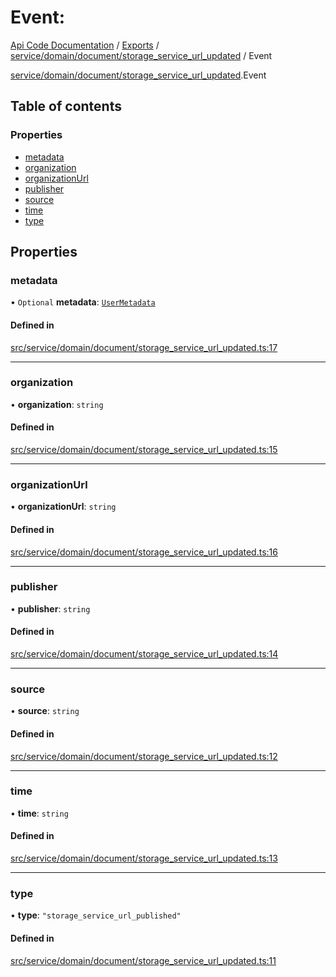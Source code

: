 # Event: 
 
[Api Code Documentation](../README.md) / [Exports](../modules.md) / [service/domain/document/storage\_service\_url\_updated](../modules/service_domain_document_storage_service_url_updated.md) / Event

[service/domain/document/storage_service_url_updated](../modules/service_domain_document_storage_service_url_updated.md).Event

## Table of contents

### Properties

- [metadata](service_domain_document_storage_service_url_updated.Event.md#metadata)
- [organization](service_domain_document_storage_service_url_updated.Event.md#organization)
- [organizationUrl](service_domain_document_storage_service_url_updated.Event.md#organizationurl)
- [publisher](service_domain_document_storage_service_url_updated.Event.md#publisher)
- [source](service_domain_document_storage_service_url_updated.Event.md#source)
- [time](service_domain_document_storage_service_url_updated.Event.md#time)
- [type](service_domain_document_storage_service_url_updated.Event.md#type)

## Properties

### metadata

• `Optional` **metadata**: [`UserMetadata`](../modules/service_domain_metadata.md#usermetadata)

#### Defined in

[src/service/domain/document/storage_service_url_updated.ts:17](https://github.com/openkfw/TruBudget/blob/a06c11b/api/src/service/domain/document/storage_service_url_updated.ts#L17)

___

### organization

• **organization**: `string`

#### Defined in

[src/service/domain/document/storage_service_url_updated.ts:15](https://github.com/openkfw/TruBudget/blob/a06c11b/api/src/service/domain/document/storage_service_url_updated.ts#L15)

___

### organizationUrl

• **organizationUrl**: `string`

#### Defined in

[src/service/domain/document/storage_service_url_updated.ts:16](https://github.com/openkfw/TruBudget/blob/a06c11b/api/src/service/domain/document/storage_service_url_updated.ts#L16)

___

### publisher

• **publisher**: `string`

#### Defined in

[src/service/domain/document/storage_service_url_updated.ts:14](https://github.com/openkfw/TruBudget/blob/a06c11b/api/src/service/domain/document/storage_service_url_updated.ts#L14)

___

### source

• **source**: `string`

#### Defined in

[src/service/domain/document/storage_service_url_updated.ts:12](https://github.com/openkfw/TruBudget/blob/a06c11b/api/src/service/domain/document/storage_service_url_updated.ts#L12)

___

### time

• **time**: `string`

#### Defined in

[src/service/domain/document/storage_service_url_updated.ts:13](https://github.com/openkfw/TruBudget/blob/a06c11b/api/src/service/domain/document/storage_service_url_updated.ts#L13)

___

### type

• **type**: ``"storage_service_url_published"``

#### Defined in

[src/service/domain/document/storage_service_url_updated.ts:11](https://github.com/openkfw/TruBudget/blob/a06c11b/api/src/service/domain/document/storage_service_url_updated.ts#L11)

